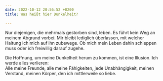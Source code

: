```yaml
---
date: 2022-10-12 20:56:52 +0200
title: Was heißt hier Dunkelheit?

---
```

Nur diejenigen, die mehrmals gestorben sind, leben. Es führt kein Weg an meinem Abgrund vorbei. Mir bleibt lediglich überlassen, mit welcher Haltung ich mich auf ihn zubewege. Ob mich mein Leben dahin schleppen muss oder ich freiwillig darauf zugehe. 

Die Hoffnung, um meine Dunkelheit herum zu kommen, ist eine Illusion. Ich werde alles verlieren:  
Alle meine Freunde, alle meine Fähigkeiten, jede Unabhängigkeit, meinen Verstand, meinen Körper, den ich mittlerweile so liebe.